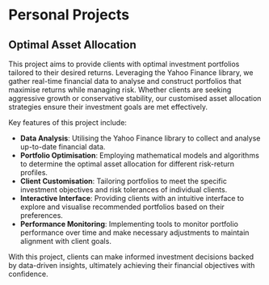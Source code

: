 
# Personal Projects

## Optimal Asset Allocation 

This project aims to provide clients with optimal investment portfolios tailored to their desired returns. Leveraging the Yahoo Finance library, we gather real-time financial data to analyse and construct portfolios that maximise returns while managing risk. Whether clients are seeking aggressive growth or conservative stability, our customised asset allocation strategies ensure their investment goals are met effectively.

Key features of this project include:

- **Data Analysis**: Utilising the Yahoo Finance library to collect and analyse up-to-date financial data.
- **Portfolio Optimisation**: Employing mathematical models and algorithms to determine the optimal asset allocation for different risk-return profiles.
- **Client Customisation**: Tailoring portfolios to meet the specific investment objectives and risk tolerances of individual clients.
- **Interactive Interface**: Providing clients with an intuitive interface to explore and visualise recommended portfolios based on their preferences.
- **Performance Monitoring**: Implementing tools to monitor portfolio performance over time and make necessary adjustments to maintain alignment with client goals.

With this project, clients can make informed investment decisions backed by data-driven insights, ultimately achieving their financial objectives with confidence.

